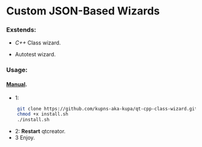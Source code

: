 # Custom JSON-Based Wizards

### Exstends:

 * *C++* Class wizard.
 
 * Autotest wizard.

### Usage:

#### [Manual](https://doc.qt.io/qtcreator/creator-project-wizards.html).

* 1:

```bash
    git clone https://github.com/kupns-aka-kupa/qt-cpp-class-wizard.git
    chmod +x install.sh
    ./install.sh
```

* 2: **Restart** qtcreator.
* 3 Enjoy.